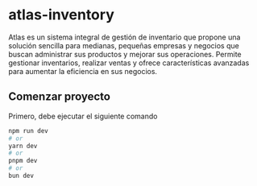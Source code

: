 # atlas-inventory
Atlas es un sistema integral de gestión de inventario que propone una solución sencilla para medianas, pequeñas empresas y negocios que buscan administrar sus productos y mejorar sus operaciones. Permite gestionar inventarios, realizar ventas y ofrece características avanzadas para aumentar la eficiencia en sus negocios.

## Comenzar proyecto

Primero, debe ejecutar el siguiente comando

```bash
npm run dev
# or
yarn dev
# or
pnpm dev
# or
bun dev